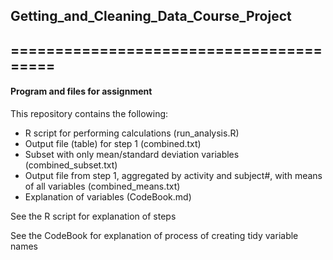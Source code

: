 ## Getting_and_Cleaning_Data_Course_Project
## ========================================

#### Program and files for assignment

This repository contains the following:

* R script for performing calculations (run_analysis.R)
* Output file (table) for step 1 (combined.txt)
* Subset with only mean/standard deviation variables (combined_subset.txt)
* Output file from step 1, aggregated by activity and subject#, with means of all variables (combined_means.txt)
* Explanation of variables (CodeBook.md)

See the R script for explanation of steps

See the CodeBook for explanation of process of creating tidy variable names

